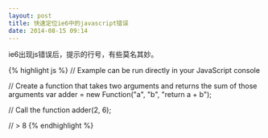 ```yaml
---
layout: post
title: 快速定位ie6中的javascript错误
date: 2014-08-15 09:14
---
```





ie6出现js错误后，提示的行号，有些莫名其妙。

{% highlight js %}
// Example can be run directly in your JavaScript console

// Create a function that takes two arguments and returns the sum of those arguments
var adder = new Function("a", "b", "return a + b");

// Call the function
adder(2, 6);

// > 8
{% endhighlight %}
